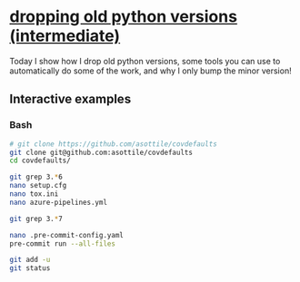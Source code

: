 # [dropping old python versions (intermediate)](https://youtu.be/Oun5kXqENMk)

Today I show how I drop old python versions, some tools you can use to automatically do some of the work, and why I only bump the minor version!

## Interactive examples

### Bash

```bash
# git clone https://github.com/asottile/covdefaults
git clone git@github.com:asottile/covdefaults
cd covdefaults/

git grep 3.*6
nano setup.cfg
nano tox.ini
nano azure-pipelines.yml

git grep 3.*7

nano .pre-commit-config.yaml
pre-commit run --all-files

git add -u
git status
```
